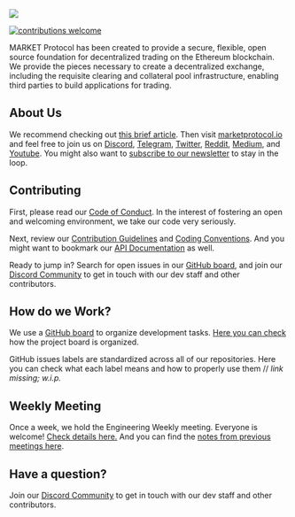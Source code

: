 <img src="https://github.com/MARKETProtocol/dApp/blob/master/src/img/MARKETProtocol-Light.png?raw=true" align="middle">

[![contributions welcome](https://img.shields.io/badge/contributions-welcome-brightgreen.svg?style=flat)](https://github.com/dwyl/esta/issues)

MARKET Protocol has been created to provide a secure, flexible, open source foundation for decentralized trading on the Ethereum blockchain. We provide the pieces necessary to create a decentralized exchange, including the requisite clearing and collateral pool infrastructure, enabling third parties to build applications for trading.

## About Us

We recommend checking out [this brief article](https://medium.com/market-protocol/market-protocol-explain-it-like-im-five-673312673b6e). Then visit [marketprotocol.io](https://www.marketprotocol.io/) and feel free to join us on [Discord](https://www.marketprotocol.io/discord), [Telegram](https://t.me/Market_Protocol_Chat), [Twitter](https://mobile.twitter.com/MarketProtocol), [Reddit](https://www.reddit.com/r/MarketProtocol/), [Medium](https://medium.com/market-protocol), and [Youtube](https://medium.com/market-protocol). You might also want to [subscribe to our newsletter](https://www.marketprotocol.io/#subscribe) to stay in the loop.

## Contributing

First, please read our [Code of Conduct](https://github.com/MARKETProtocol/community/blob/master/docs/code-of-confuct.md). In the interest of fostering an open and welcoming environment, we take our code very seriously.

Next, review our [Contribution Guidelines](https://github.com/MARKETProtocol/community/blob/master/docs/contributing.md) and [Coding Conventions](https://github.com/MARKETProtocol/community/blob/master/docs/coding-conventions.md). And you might want to bookmark our [API Documentation](http://docs.marketprotocol.io/) as well.

Ready to jump in? Search for open issues in our [GitHub board](https://github.com/orgs/MARKETProtocol/projects/1), and join our [Discord Community](https://www.marketprotocol.io/discord) to get in touch with our dev staff and other contributors.

## How do we Work?

We use a [GitHub board](https://github.com/orgs/MARKETProtocol/projects/1) to organize development tasks. [Here you can check](https://github.com/MARKETProtocol/community/blob/master/docs/project-management.md) how the project board is organized.

GitHub issues labels are standardized across all of our repositories. Here you can check what each label means and how to properly use them // _link missing; w.i.p._

## Weekly Meeting

Once a week, we hold the Engineering Weekly meeting. Everyone is welcome! [Check details here.](https://github.com/MARKETProtocol/community/blob/master/docs/engineering-weekly.md) And you can find the [notes from previous meetings here](https://github.com/MARKETProtocol/community/tree/master/meeting-notes).

## Have a question?

Join our [Discord Community](https://www.marketprotocol.io/discord) to get in touch with our dev staff and other contributors.

